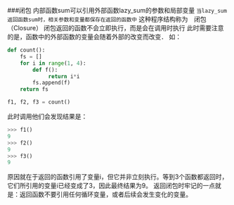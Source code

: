 ###闭包
内部函数sum可以引用外部函数lazy_sum的参数和局部变量 `当lazy_sum返回函数sum时，相关参数和变量都保存在返回的函数中` 这种程序结构称为　闭包（Closure）
闭包返回的函数不会立即执行，而是会在调用时执行
此时需要注意的是，函数中的外部函数的变量会随着外部的改变而改变．
如：
```python
def count():
    fs = []
    for i in range(1, 4):
        def f():
             return i*i
        fs.append(f)
    return fs

f1, f2, f3 = count()
```
此时调用他们会发现结果是：
```python
>>> f1()
9
>>> f2()
9
>>> f3()
9
```
原因就在于返回的函数引用了变量i，但它并非立刻执行。等到3个函数都返回时，它们所引用的变量i已经变成了3，因此最终结果为9。
返回闭包时牢记的一点就是：返回函数不要引用任何循环变量，或者后续会发生变化的变量。

